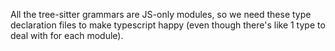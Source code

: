 All the tree-sitter grammars are JS-only modules, so we need these type declaration files to make typescript happy
(even though there's like 1 type to deal with for each module).
